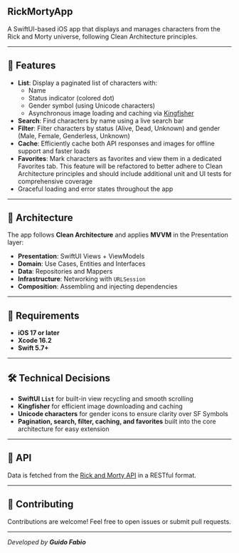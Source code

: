 ## RickMortyApp

A SwiftUI-based iOS app that displays and manages characters from the Rick and Morty universe, following Clean Architecture principles.

---

## 📱 Features

- **List**: Display a paginated list of characters with:
  - Name
  - Status indicator (colored dot)
  - Gender symbol (using Unicode characters)
  - Asynchronous image loading and caching via [Kingfisher](https://github.com/onevcat/Kingfisher)
- **Search**: Find characters by name using a live search bar
- **Filter**: Filter characters by status (Alive, Dead, Unknown) and gender (Male, Female, Genderless, Unknown)
- **Cache**: Efficiently cache both API responses and images for offline support and faster loads
- **Favorites**: Mark characters as favorites and view them in a dedicated Favorites tab. This feature will be refactored to better adhere to Clean Architecture principles and should include additional unit and UI tests for comprehensive coverage
- Graceful loading and error states throughout the app

---

## 🧱 Architecture

The app follows **Clean Architecture** and applies **MVVM** in the Presentation layer:

- **Presentation**: SwiftUI Views + ViewModels
- **Domain**: Use Cases, Entities and Interfaces
- **Data**: Repositories and Mappers
- **Infrastructure**: Networking with `URLSession`
- **Composition**: Assembling and injecting dependencies

---

## 🚀 Requirements

- **iOS 17 or later**
- **Xcode 16.2**
- **Swift 5.7+**

---

## 🛠 Technical Decisions

- **SwiftUI `List`** for built-in view recycling and smooth scrolling
- **Kingfisher** for efficient image downloading and caching
- **Unicode characters** for gender icons to ensure clarity over SF Symbols
- **Pagination, search, filter, caching, and favorites** built into the core architecture for easy extension

---

## 📄 API

Data is fetched from the [Rick and Morty API](https://rickandmortyapi.com/api/character) in a RESTful format.

---

## 🤝 Contributing

Contributions are welcome! Feel free to open issues or submit pull requests.

---

_Developed by **Guido Fabio**_

